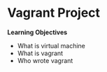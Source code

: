 # Vagrant Project
**Learning Objectives**
* What is virtual machine
* What is vagrant
* Who wrote vagrant

